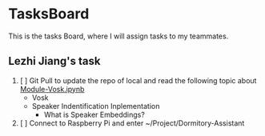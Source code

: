 # TasksBoard

This is the tasks Board, where I will assign tasks to my teammates.

## Lezhi Jiang's task

1. [ ] Git Pull to update the repo of local and read the following topic about [Module-Vosk.ipynb](./Module-Vosk.ipynb)
    - Vosk
    - Speaker Indentification Inplementation
        - What is Speaker Embeddings?
2. [ ] Connect to Raspberry Pi and enter ~/Project/Dormitory-Assistant